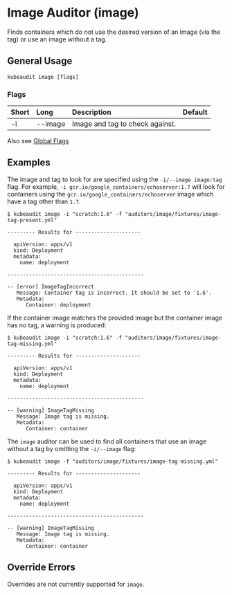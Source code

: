 # Image Auditor (image)

Finds containers which do not use the desired version of an image (via the tag) or use an image without a tag.

## General Usage

```
kubeaudit image [flags]
```

### Flags
| Short   | Long      | Description                                               | Default                          |
| :------ | :-------- | :-------------------------------------------------------- | :------------------------------- |
| -i      | --image   | Image and tag to check against.                           |                                  |

Also see [Global Flags](/README.md#global-flags)

## Examples

The image and tag to look for are specified using the `-i/--image image:tag` flag. For example, `-i gcr.io/google_containers/echoserver:1.7` will look for containers using the `gcr.io/google_containers/echoserver` image which have a tag other than `1.7`.

```
$ kubeaudit image -i "scratch:1.6" -f "auditors/image/fixtures/image-tag-present.yml"

--------- Results for ---------------------

  apiVersion: apps/v1
  kind: Deployment
  metadata:
    name: deployment

--------------------------------------------

-- [error] ImageTagIncorrect
   Message: Container tag is incorrect. It should be set to '1.6'.
   Metadata:
      Container: deployment
```

If the container image matches the provided image but the container image has no tag, a warning is produced:
```
$ kubeaudit image -i "scratch:1.6" -f "auditors/image/fixtures/image-tag-missing.yml"

--------- Results for ---------------------

  apiVersion: apps/v1
  kind: Deployment
  metadata:
    name: deployment

--------------------------------------------

-- [warning] ImageTagMissing
   Message: Image tag is missing.
   Metadata:
      Container: container
```

The `image` auditor can be used to find all containers that use an image without a tag by omitting the `-i/--image` flag:
```
$ kubeaudit image -f "auditors/image/fixtures/image-tag-missing.yml"

--------- Results for ---------------------

  apiVersion: apps/v1
  kind: Deployment
  metadata:
    name: deployment

--------------------------------------------

-- [warning] ImageTagMissing
   Message: Image tag is missing.
   Metadata:
      Container: container
```

## Override Errors

Overrides are not currently supported for `image`.
